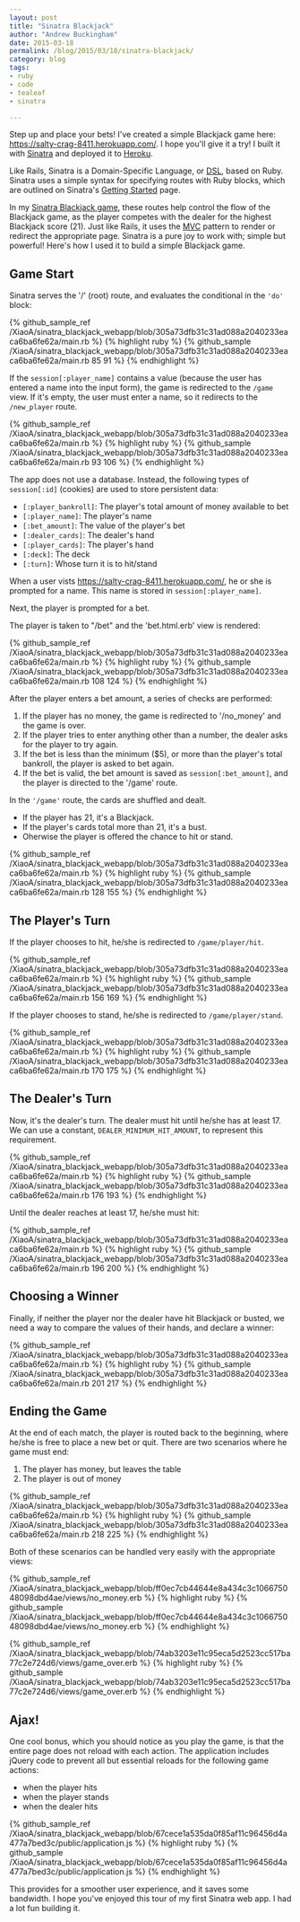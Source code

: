 ```yaml
---
layout: post
title: "Sinatra Blackjack"
author: "Andrew Buckingham"
date: 2015-03-18
permalink: /blog/2015/03/18/sinatra-blackjack/
category: blog
tags:
- ruby
- code
- tealeaf
- sinatra

---
```

Step up and place your bets! I've created a simple Blackjack game here: <https://salty-crag-8411.herokuapp.com/>. I hope you'll give it a try! I built it with [Sinatra][sinatra] and deployed it to [Heroku][heroku].

Like Rails, Sinatra is a Domain-Specific Language, or [DSL][dsl], based on Ruby. Sinatra uses a simple syntax for specifying routes with Ruby blocks, which are outlined on Sinatra's [Getting Started][intro] page.

In my [Sinatra Blackjack game][git], these routes help control the flow of the Blackjack game, as the player competes with the dealer for the highest Blackjack score (21). Just like Rails, it uses the [MVC](mvc) pattern to render or redirect the appropriate page. Sinatra is a pure joy to work with; simple but powerful! Here's how I used it to build a simple Blackjack game.

<!-- more -->

## Game Start
Sinatra serves the '/' (root) route, and evaluates the conditional in the `'do'` block:

{% github_sample_ref /XiaoA/sinatra_blackjack_webapp/blob/305a73dfb31c31ad088a2040233eaca6ba6fe62a/main.rb %}
{% highlight ruby %}
{% github_sample /XiaoA/sinatra_blackjack_webapp/blob/305a73dfb31c31ad088a2040233eaca6ba6fe62a/main.rb 85 91 %}
{% endhighlight %}

If the `session[:player_name]` contains a value (because the user has entered a name into the input form), the game is redirected to the `/game` view. If it's empty, the user must enter a name, so it redirects to the `/new_player` route.

{% github_sample_ref /XiaoA/sinatra_blackjack_webapp/blob/305a73dfb31c31ad088a2040233eaca6ba6fe62a/main.rb %}
{% highlight ruby %}
{% github_sample /XiaoA/sinatra_blackjack_webapp/blob/305a73dfb31c31ad088a2040233eaca6ba6fe62a/main.rb 93 106 %}
{% endhighlight %}


The app does not use a database. Instead, the following types of `session[:id]` (cookies) are used to store persistent data:

- `[:player_bankroll]`: The player's total amount of money available to bet
- `[:player_name]`: The player's name
- `[:bet_amount]`: The value of the player's bet
- `[:dealer_cards]`: The dealer's hand
- `[:player_cards]`: The player's hand
- `[:deck]`: The deck
- `[:turn]`: Whose turn it is to hit/stand

When a user vists <https://salty-crag-8411.herokuapp.com/>, he or she is prompted for a name. This name is stored in `session[:player_name]`.

Next, the player is prompted for a bet.

The player is taken to "/bet" and the 'bet.html.erb' view is rendered:

{% github_sample_ref /XiaoA/sinatra_blackjack_webapp/blob/305a73dfb31c31ad088a2040233eaca6ba6fe62a/main.rb %}
{% highlight ruby %}
{% github_sample /XiaoA/sinatra_blackjack_webapp/blob/305a73dfb31c31ad088a2040233eaca6ba6fe62a/main.rb 108 124 %}
{% endhighlight %}


After the player enters a bet amount, a series of checks are performed:

1. If the player has no money, the game is redirected to '/no_money' and the game is over.
2. If the player tries to enter anything other than a number, the dealer asks for the player to try again.
3. If the bet is less than the minimum ($5), or more than the player's total bankroll, the player is asked to bet again.
4. If the bet is valid, the bet amount is saved as `session[:bet_amount]`, and the player is directed to the '/game' route.

In the `'/game'` route, the cards are shuffled and dealt.

- If the player has 21, it's a Blackjack.
- If the player's cards total more than 21, it's a bust.
- Oherwise the player is offered the chance to hit or stand.

{% github_sample_ref /XiaoA/sinatra_blackjack_webapp/blob/305a73dfb31c31ad088a2040233eaca6ba6fe62a/main.rb %}
{% highlight ruby %}
{% github_sample /XiaoA/sinatra_blackjack_webapp/blob/305a73dfb31c31ad088a2040233eaca6ba6fe62a/main.rb 128 155 %}
{% endhighlight %}

## The Player's Turn
If the player chooses to hit, he/she is redirected to `/game/player/hit`.  

{% github_sample_ref /XiaoA/sinatra_blackjack_webapp/blob/305a73dfb31c31ad088a2040233eaca6ba6fe62a/main.rb %}
{% highlight ruby %}
{% github_sample /XiaoA/sinatra_blackjack_webapp/blob/305a73dfb31c31ad088a2040233eaca6ba6fe62a/main.rb 156 169 %}
{% endhighlight %}



If the player chooses to stand, he/she is redirected to `/game/player/stand`.  

{% github_sample_ref /XiaoA/sinatra_blackjack_webapp/blob/305a73dfb31c31ad088a2040233eaca6ba6fe62a/main.rb %}
{% highlight ruby %}
{% github_sample /XiaoA/sinatra_blackjack_webapp/blob/305a73dfb31c31ad088a2040233eaca6ba6fe62a/main.rb 170 175 %}
{% endhighlight %}

## The Dealer's Turn
Now, it's the dealer's turn. The dealer must hit until he/she has at least 17. We can use a constant, `DEALER_MINIMUM_HIT_AMOUNT`, to represent this requirement.

{% github_sample_ref /XiaoA/sinatra_blackjack_webapp/blob/305a73dfb31c31ad088a2040233eaca6ba6fe62a/main.rb %}
{% highlight ruby %}
{% github_sample /XiaoA/sinatra_blackjack_webapp/blob/305a73dfb31c31ad088a2040233eaca6ba6fe62a/main.rb 176 193 %}
{% endhighlight %}

Until the dealer reaches at least 17, he/she must hit:

{% github_sample_ref /XiaoA/sinatra_blackjack_webapp/blob/305a73dfb31c31ad088a2040233eaca6ba6fe62a/main.rb %}
{% highlight ruby %}
{% github_sample /XiaoA/sinatra_blackjack_webapp/blob/305a73dfb31c31ad088a2040233eaca6ba6fe62a/main.rb 196 200 %}
{% endhighlight %}

## Choosing a Winner
Finally, if neither the player nor the dealer have hit Blackjack or busted, we need a way to compare the values of their hands, and declare a winner:

{% github_sample_ref /XiaoA/sinatra_blackjack_webapp/blob/305a73dfb31c31ad088a2040233eaca6ba6fe62a/main.rb %}
{% highlight ruby %}
{% github_sample /XiaoA/sinatra_blackjack_webapp/blob/305a73dfb31c31ad088a2040233eaca6ba6fe62a/main.rb 201 217 %}
{% endhighlight %}

## Ending the Game

At the end of each match, the player is routed back to the beginning, where he/she is free to place a new bet or quit. There are two scenarios where he game must end:

1. The player has money, but leaves the table
2. The player is out of money

{% github_sample_ref /XiaoA/sinatra_blackjack_webapp/blob/305a73dfb31c31ad088a2040233eaca6ba6fe62a/main.rb %}
{% highlight ruby %}
{% github_sample /XiaoA/sinatra_blackjack_webapp/blob/305a73dfb31c31ad088a2040233eaca6ba6fe62a/main.rb 218 225 %}
{% endhighlight %}

Both of these scenarios can be handled very easily with the appropriate views:

{% github_sample_ref /XiaoA/sinatra_blackjack_webapp/blob/ff0ec7cb44644e8a434c3c106675048098dbd4ae/views/no_money.erb %}
{% highlight ruby %}
{% github_sample /XiaoA/sinatra_blackjack_webapp/blob/ff0ec7cb44644e8a434c3c106675048098dbd4ae/views/no_money.erb %}
{% endhighlight %}

{% github_sample_ref /XiaoA/sinatra_blackjack_webapp/blob/74ab3203e11c95eca5d2523cc517ba77c2e724d6/views/game_over.erb %}
{% highlight ruby %}
{% github_sample /XiaoA/sinatra_blackjack_webapp/blob/74ab3203e11c95eca5d2523cc517ba77c2e724d6/views/game_over.erb %}
{% endhighlight %}

## Ajax!

One cool bonus, which you should notice as you play the game, is that the entire page does not reload with each action. The application includes jQuery code to prevent all but essential reloads for the following game actions:

- when the player hits
- when the player stands
- when the dealer hits

{% github_sample_ref /XiaoA/sinatra_blackjack_webapp/blob/67cece1a535da0f85af11c96456d4a477a7bed3c/public/application.js %}
{% highlight ruby %}
{% github_sample /XiaoA/sinatra_blackjack_webapp/blob/67cece1a535da0f85af11c96456d4a477a7bed3c/public/application.js %}
{% endhighlight %}

This provides for a smoother user experience, and it saves some bandwidth. I hope you've enjoyed this tour of my first Sinatra web app. I had a lot fun building it.


[sinatra]: http://www.sinatrarb.com/
[heroku]: https://www.heroku.com/
[intro]: http://www.sinatrarb.com/intro.html
[dsl]: http://en.wikipedia.org/wiki/Domain-specific_language
[git]: https://github.com/XiaoA/sinatra_blackjack_webapp
[no money]: https://github.com/XiaoA/sinatra_blackjack_webapp/blob/master/views/no_money.erb
[game_over]: https://github.com/XiaoA/sinatra_blackjack_webapp/blob/master/views/game_over.erb

